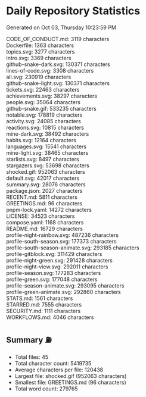 # Daily Repository Statistics 
Generated on Oct 03, Thursday 10:23:59 PM  

CODE_OF_CONDUCT.md: 3119 characters  
Dockerfile: 1363 characters  
topics.svg: 3277 characters  
intro.svg: 3369 characters  
github-snake-dark.svg: 130371 characters  
lines-of-code.svg: 3308 characters  
all.svg: 230919 characters  
github-snake-light.svg: 130371 characters  
tickets.svg: 22463 characters  
achievements.svg: 38297 characters  
people.svg: 35064 characters  
github-snake.gif: 533235 characters  
notable.svg: 178819 characters  
activity.svg: 24085 characters  
reactions.svg: 10815 characters  
mine-dark.svg: 38492 characters  
habits.svg: 12164 characters  
languages.svg: 15541 characters  
mine-light.svg: 38465 characters  
starlists.svg: 8497 characters  
stargazers.svg: 53698 characters  
shocked.gif: 952063 characters  
default.svg: 42017 characters  
summary.svg: 28076 characters  
package.json: 2027 characters  
RECENT.md: 5811 characters  
GREETINGS.md: 96 characters  
pnpm-lock.yaml: 14272 characters  
LICENSE: 34523 characters  
compose.yaml: 1168 characters  
README.md: 16729 characters  
profile-night-rainbow.svg: 487236 characters  
profile-south-season.svg: 177373 characters  
profile-south-season-animate.svg: 293185 characters  
profile-gitblock.svg: 311429 characters  
profile-night-green.svg: 291428 characters  
profile-night-view.svg: 292011 characters  
profile-season.svg: 177283 characters  
profile-green.svg: 177048 characters  
profile-season-animate.svg: 293095 characters  
profile-green-animate.svg: 292860 characters  
STATS.md: 1561 characters  
STARRED.md: 7555 characters  
SECURITY.md: 1111 characters  
WORKFLOWS.md: 4046 characters  

## Summary ⛽  
- Total files: 45  
- Total character count: 5419735  
- Average characters per file: 120438  
- Largest file: shocked.gif (952063 characters)  
- Smallest file: GREETINGS.md (96 characters)  
- Total word count: 279765  
